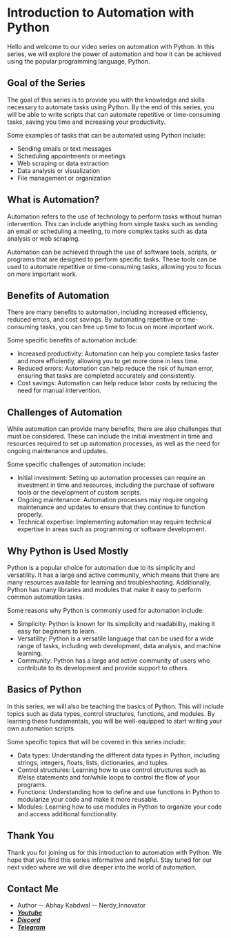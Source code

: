 # Introduction to Automation with Python

Hello and welcome to our video series on automation with Python. In this series, we will explore the power of automation and how it can be achieved using the popular programming language, Python.

## Goal of the Series

The goal of this series is to provide you with the knowledge and skills necessary to automate tasks using Python. By the end of this series, you will be able to write scripts that can automate repetitive or time-consuming tasks, saving you time and increasing your productivity.

Some examples of tasks that can be automated using Python include:

- Sending emails or text messages
- Scheduling appointments or meetings
- Web scraping or data extraction
- Data analysis or visualization
- File management or organization

## What is Automation?

Automation refers to the use of technology to perform tasks without human intervention. This can include anything from simple tasks such as sending an email or scheduling a meeting, to more complex tasks such as data analysis or web scraping.

Automation can be achieved through the use of software tools, scripts, or programs that are designed to perform specific tasks. These tools can be used to automate repetitive or time-consuming tasks, allowing you to focus on more important work.

## Benefits of Automation

There are many benefits to automation, including increased efficiency, reduced errors, and cost savings. By automating repetitive or time-consuming tasks, you can free up time to focus on more important work.

Some specific benefits of automation include:

- Increased productivity: Automation can help you complete tasks faster and more efficiently, allowing you to get more done in less time.
- Reduced errors: Automation can help reduce the risk of human error, ensuring that tasks are completed accurately and consistently.
- Cost savings: Automation can help reduce labor costs by reducing the need for manual intervention.

## Challenges of Automation

While automation can provide many benefits, there are also challenges that must be considered. These can include the initial investment in time and resources required to set up automation processes, as well as the need for ongoing maintenance and updates.

Some specific challenges of automation include:

- Initial investment: Setting up automation processes can require an investment in time and resources, including the purchase of software tools or the development of custom scripts.
- Ongoing maintenance: Automation processes may require ongoing maintenance and updates to ensure that they continue to function properly.
- Technical expertise: Implementing automation may require technical expertise in areas such as programming or software development.

## Why Python is Used Mostly

Python is a popular choice for automation due to its simplicity and versatility. It has a large and active community, which means that there are many resources available for learning and troubleshooting. Additionally, Python has many libraries and modules that make it easy to perform common automation tasks.

Some reasons why Python is commonly used for automation include:

- Simplicity: Python is known for its simplicity and readability, making it easy for beginners to learn.
- Versatility: Python is a versatile language that can be used for a wide range of tasks, including web development, data analysis, and machine learning.
- Community: Python has a large and active community of users who contribute to its development and provide support to others.

## Basics of Python

In this series, we will also be teaching the basics of Python. This will include topics such as data types, control structures, functions, and modules. By learning these fundamentals, you will be well-equipped to start writing your own automation scripts.

Some specific topics that will be covered in this series include:

- Data types: Understanding the different data types in Python, including strings, integers, floats, lists, dictionaries, and tuples.
- Control structures: Learning how to use control structures such as if/else statements and for/while loops to control the flow of your programs.
- Functions: Understanding how to define and use functions in Python to modularize your code and make it more reusable.
- Modules: Learning how to use modules in Python to organize your code and access additional functionality.

## Thank You

Thank you for joining us for this introduction to automation with Python. We hope that you find this series informative and helpful. Stay tuned for our next video where we will dive deeper into the world of automation.

## Contact Me

- Author -- Abhay Kabdwal -- Nerdy_Innovator
- **_[Youtube](https://www.youtube.com/@abhaykabdwal2911/featured)_**
- **_[Discord](https://discord.gg/7ydGD3aJ)_**
- **_[Telegram](https://t.me/doctor_innovator)_**
